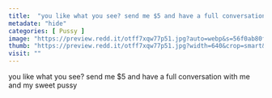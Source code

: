 ```yaml
---
title:  "you like what you see? send me $5 and have a full conversation with me and my sweet pussy"
metadate: "hide"
categories: [ Pussy ]
image: "https://preview.redd.it/otff7xqw77p51.jpg?auto=webp&s=56f0ab80f09b558f3bc4c3e642c5b06cb51a099a"
thumb: "https://preview.redd.it/otff7xqw77p51.jpg?width=640&crop=smart&auto=webp&s=12b46d91e3638cb1361cd14f5d971efbedfeed88"
visit: ""
---
```

you like what you see? send me $5 and have a full conversation with me and my sweet pussy
